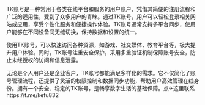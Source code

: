 TK账号是一种常用于各类在线平台和服务的用户账户，凭借其简便的注册流程和广泛的适用性，受到了众多用户的青睐。通过TK账号，用户可以轻松登录相关网站或应用，享受个性化服务和便捷操作体验。TK账号通常支持多平台同步，使用户能够在不同设备间无缝切换，保持数据和设置的统一。

使用TK账号，可以快速访问各种资源，如游戏、社交媒体、教育平台等，极大提升用户体验。同时，TK账号注重安全保护，采用多重验证机制保障账号安全，防止未经授权的访问和信息泄露。

无论是个人用户还是企业客户，TK账号都能满足多样化的需求。它不仅简化了账号管理流程，还提供了灵活的权限控制和数据同步功能，帮助用户高效管理在线身份。拥有一个安全、稳定的TK账号，是畅享数字生活的基础保障。点✈这里联系https://t.me/kefu832